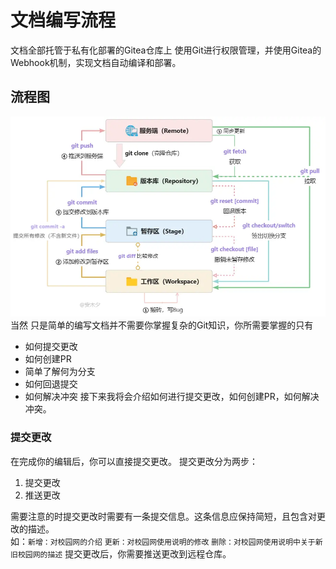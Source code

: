 # 文档编写流程
文档全部托管于私有化部署的Gitea仓库上
使用Git进行权限管理，并使用Gitea的Webhook机制，实现文档自动编译和部署。
## 流程图
![Git流程](media/img/git-how-work.webp)
当然 只是简单的编写文档并不需要你掌握复杂的Git知识，你所需要掌握的只有
- 如何提交更改
- 如何创建PR
- 简单了解何为分支
- 如何回退提交
- 如何解决冲突
接下来我将会介绍如何进行提交更改，如何创建PR，如何解决冲突。
### 提交更改
在完成你的编辑后，你可以直接提交更改。
提交更改分为两步：
1. 提交更改
2. 推送更改

需要注意的时提交更改时需要有一条提交信息。这条信息应保持简短，且包含对更改的描述。  
如：```新增：对校园网的介绍``` ```更新：对校园网使用说明的修改``` ```删除：对校园网使用说明中关于新旧校园网的描述```
提交更改后，你需要推送更改到远程仓库。
